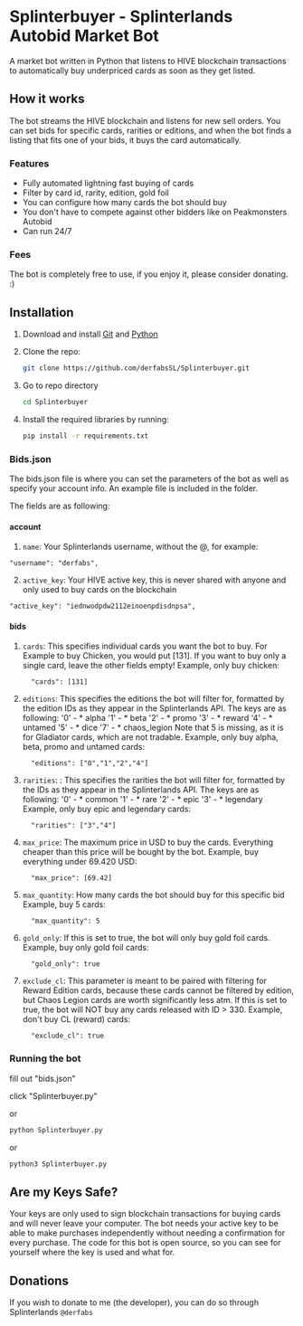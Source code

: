# Splinterbuyer - Splinterlands Autobid Market Bot

A market bot written in Python that listens to HIVE blockchain transactions to automatically buy underpriced cards as soon as they get listed.

## How it works
The bot streams the HIVE blockchain and listens for new sell orders. You can set bids for specific cards, rarities or editions, and when the bot finds a listing that fits one of your bids, it buys the card automatically.

### Features
- Fully automated lightning fast buying of cards
- Filter by card id, rarity, edition, gold foil
- You can configure how many cards the bot should buy
- You don't have to compete against other bidders like on Peakmonsters Autobid
- Can run 24/7

### Fees
The bot is completely free to use, if you enjoy it, please consider donating. :)

## Installation

1. Download and install [Git](https://git-scm.com/) and [Python](https://www.python.org/)
2. Clone the repo: 

      ```sh
      git clone https://github.com/derfabsSL/Splinterbuyer.git
      ```

3. Go to repo directory
      ```sh
      cd Splinterbuyer
      ```

4. Install the required libraries by running: 
      ```sh
      pip install -r requirements.txt
      ```

### Bids.json
The bids.json file is where you can set the parameters of the bot as well as specify your account info. An example file is included in the folder.

The fields are as following:

#### account

1. `name`: Your Splinterlands username, without the @, for example:
  ```
  "username": "derfabs",
  ```
2. `active_key`: Your HIVE active key, this is never shared with anyone and only used to buy cards on the blockchain
```
"active_key": "iednwodpdw2112einoenpdisdnpsa",
```
   
#### bids

1. `cards`: This specifies individual cards you want the bot to buy. For Example to buy Chicken, you would put [131].
          If you want to buy only a single card, leave the other fields empty!
          Example, only buy chicken:
      ```
        "cards": [131]
      ```
4. `editions`: This specifies the editions the bot will filter for, formatted by the edition IDs as they appear in the Splinterlands API. The keys are as following: 
      '0' - * alpha
      '1' - * beta
      '2' - * promo
      '3' - * reward
      '4' - * untamed
      '5' - * dice
      '7' - * chaos_legion
      Note that 5 is missing, as it is for Gladiator cards, which are not tradable.
      Example, only buy alpha, beta, promo and untamed cards:
      ```
        "editions": ["0","1","2","4"]
      ```
3. `rarities`: : This specifies the rarities the bot will filter for, formatted by the IDs as they appear in the Splinterlands API. The keys are as following: 
      '0' - * common
      '1' - * rare
      '2' - * epic
      '3' - * legendary
      Example, only buy epic and legendary cards:
      ```
        "rarities": ["3","4"]
      ```
4. `max_price`: The maximum price in USD to buy the cards. Everything cheaper than this price will be bought by the bot.
       Example, buy everything under 69.420 USD:
      ```
        "max_price": [69.42]
      ```
6. `max_quantity`: How many cards the bot should buy for this specific bid
 Example, buy 5 cards:
      ```
        "max_quantity": 5
      ```
8. `gold_only`: If this is set to true, the bot will only  buy gold foil cards.
  Example, buy only gold foil cards:
      ```
        "gold_only": true
      ```
10. `exclude_cl`: This parameter is meant to be paired with filtering for Reward Edition cards, because these cards cannot be filtered by edition, but Chaos Legion cards are worth significantly less atm. If this is set to true, the bot will NOT buy any cards released with ID > 330.
 Example, don't buy CL (reward) cards:
      ```
        "exclude_cl": true
      ```


### Running the bot

fill out "bids.json"

click "Splinterbuyer.py"

or
```sh
python Splinterbuyer.py
```
or
```sh
python3 Splinterbuyer.py
```

## Are my Keys Safe?

Your keys are only used to sign blockchain transactions for buying cards and will never leave your computer.
The bot needs your active key to be able to make purchases independently without needing a confirmation for every purchase.
The code for this bot is open source, so you can see for yourself where the key is used and what for.

## Donations

If you wish to donate to me (the developer), you can do so through Splinterlands
```@derfabs```
